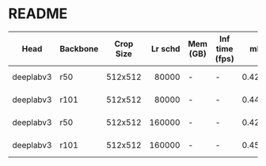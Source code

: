 # README
|   Head    | Backbone | Crop Size | Lr schd | Mem (GB) | Inf time (fps) |  mIoU  | mIoU(multi scale) |                                                                                                                                                                                        download                                                                                                                                                                                        |
|-----------|----------|-----------|--------:|----------|----------------|-------:|-------------------|----------------------------------------------------------------------------------------------------------------------------------------------------------------------------------------------------------------------------------------------------------------------------------------------------------------------------------------------------------------------------------------|
| deeplabv3 | r50      | 512x512   |   80000 | -        | -              | 0.4242 | -                 | [model](https://open-mmlab.s3.ap-northeast-2.amazonaws.com/mmsegmentation/models/deeplabv3/deeplabv3_r50_512x512_80ki_ade/deeplabv3_r50_512x512_80ki_ade_20200614_185028-d17b0b30.pth) &#124; [log](https://open-mmlab.s3.ap-northeast-2.amazonaws.com/mmsegmentation/models/deeplabv3/deeplabv3_r50_512x512_80ki_ade/deeplabv3_r50_512x512_80ki_ade-20200614_185028.log.json)         |
| deeplabv3 | r101     | 512x512   |   80000 | -        | -              | 0.4408 | -                 | [model](https://open-mmlab.s3.ap-northeast-2.amazonaws.com/mmsegmentation/models/deeplabv3/deeplabv3_r101_512x512_80ki_ade/deeplabv3_r101_512x512_80ki_ade_20200615_021256-2af66432.pth) &#124; [log](https://open-mmlab.s3.ap-northeast-2.amazonaws.com/mmsegmentation/models/deeplabv3/deeplabv3_r101_512x512_80ki_ade/deeplabv3_r101_512x512_80ki_ade-20200615_021256.log.json)     |
| deeplabv3 | r50      | 512x512   |  160000 | -        | -              | 0.4266 | -                 | [model](https://open-mmlab.s3.ap-northeast-2.amazonaws.com/mmsegmentation/models/deeplabv3/deeplabv3_r50_512x512_160ki_ade/deeplabv3_r50_512x512_160ki_ade_20200615_123227-e3b78c6c.pth) &#124; [log](https://open-mmlab.s3.ap-northeast-2.amazonaws.com/mmsegmentation/models/deeplabv3/deeplabv3_r50_512x512_160ki_ade/deeplabv3_r50_512x512_160ki_ade-20200615_123227.log.json)     |
| deeplabv3 | r101     | 512x512   |  160000 | -        | -              | 0.4500 | -                 | [model](https://open-mmlab.s3.ap-northeast-2.amazonaws.com/mmsegmentation/models/deeplabv3/deeplabv3_r101_512x512_160ki_ade/deeplabv3_r101_512x512_160ki_ade_20200615_105816-ce1098a8.pth) &#124; [log](https://open-mmlab.s3.ap-northeast-2.amazonaws.com/mmsegmentation/models/deeplabv3/deeplabv3_r101_512x512_160ki_ade/deeplabv3_r101_512x512_160ki_ade-20200615_105816.log.json) |
